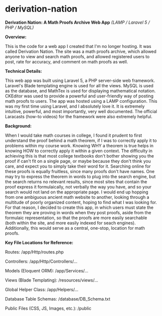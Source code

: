 # derivation-nation
**Derivation Nation: A Math Proofs Archive Web App** *(LAMP / Laravel 5 / PHP / MySQL)*


**Overview:**

This is the code for a web app I created that I'm no longer hosting. It was called Derivation Nation. The site was a math proofs archive, which allowed anyone to view and search math proofs, and allowed registered users to post, rate for accuracy, and comment on math proofs as well. 


**Technical Details:**

This web app was built using Laravel 5, a PHP server-side web framework. Laravel's Blade templating engine is used for all the views. MySQL is used as the database, and MathTex is used for displaying mathematical notation. CKEditor was used to provide a powerful and user-friendly way of posting math proofs to users. The app was hosted using a LAMP configuration. This was my first time using Laravel, and I absolutely love it. It is extremely intuitive, powerful, and most importantly, very well documented. The official Laracasts (how-to videos) for the framework were also extremely helpful.


**Background:**

When I would take math courses in college, I found it prudent to first understand the proof behind a math theorem, if I was to correctly apply it to problems within my course work. Knowing WHY a theorem is true helps in knowing HOW to correctly apply it within a given context. The difficulty in achieving this is that most college textbooks don't bother showing you the proof if can't fit on a single page, or maybe because they don't think you care, and expect you to simply take their word for it. Searching online for these proofs is equally fruitless, since many proofs don't have names. One may try to express the theorem in words to plug into the search engine, but the search returns no relevant results, since most sites that contain the proof express it formulaically, not verbally the way you have, and so your search would not land on the appropriate page. I would end up hopping from one ambiguous ancient math website to another, looking through a multitude of poorly organized content, hoping to find what I was looking for. For that reason, I decided to create this app, in which users must state the theorem they are proving in words when they post proofs, aside from the formulaic representation, so that the proofs are more easily searchable (both within the site, and more easily indexed for seach engines). Additionally, this would serve as a central, one-stop, location for math proofs.


**Key File Locations for Reference:**

Routes:
/app/Http/routes.php

Controllers:
/app/Http/Controllers/...

Models (Eloquent ORM):
/app/Services/...

Views (Blade Templating):
/resources/views/...

Global Helper Class:
/app/Helpers/...

Database Table Schemas:
/database/DB_Schema.txt

Public Files (CSS, JS, Images, etc.):
/public

